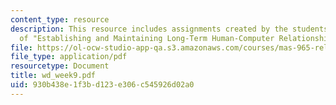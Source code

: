 ```yaml
---
content_type: resource
description: This resource includes assignments created by the students on review
  of "Establishing and Maintaining Long-Term Human-Computer Relationships".
file: https://ol-ocw-studio-app-qa.s3.amazonaws.com/courses/mas-965-relational-machines-spring-2005/930b438e1f3bd123e306c545926d02a0_wd_week9.pdf
file_type: application/pdf
resourcetype: Document
title: wd_week9.pdf
uid: 930b438e-1f3b-d123-e306-c545926d02a0
---
```

